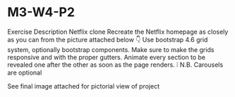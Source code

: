 # M3-W4-P2
Exercise Description
 Netflix clone
Recreate the Netflix homepage as closely as you can from the picture attached below 👇
Use bootstrap 4.6 grid system, optionally bootstrap components.
Make sure to make the grids responsive and with the proper gutters.
Animate every section to be revealed one after the other as soon as the page renders.
❕ N.B. Carousels are optional

See final image attached for pictorial view of project
